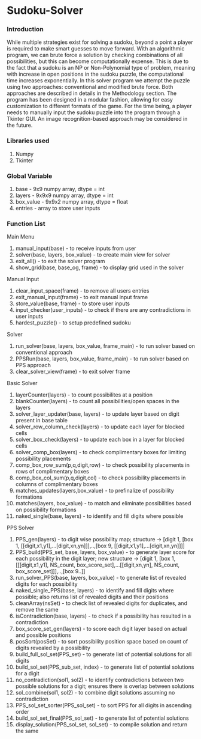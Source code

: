 # Sudoku-Solver

### Introduction
While multiple strategies exist for solving a sudoku, beyond a point a player is required to make smart guesses to move forward.
With an algorithmic program, we can brute force a solution by checking combinations of all possibilities, but this can become computationally expense. This is due to the fact that a sudoku is an NP or Non-Polynomial type of problem, meaning with increase in open positions in the sudoku puzzle, the computational time increases exponentially.
In this solver program we attempt the puzzle using two approaches: conventional and modified brute force. Both approaches are described in details in the Methodology section.
The program has been designed in a modular fashion, allowing for easy customization to different formats of the game.
For the time being, a player needs to manually input the sudoku puzzle into the program through a Tkinter GUI. An image recognition-based approach may be considered in the future.

### Libraries used
1. Numpy
2. Tkinter

### Global Variable
1. base - 9x9 numpy array, dtype = int
2. layers - 9x9x9 numpy array, dtype = int
3. box_value - 9x9x2 numpy array, dtype = float
4. entries - array to store user inputs

### Function List

Main Menu
1. manual_input(base) - to receive inputs from user
2. solver(base, layers, box_value) - to create main view for solver
3. exit_all() - to exit the solver program
4. show_grid(base, base_og, frame) - to display grid used in the solver

Manual Input
1. clear_input_space(frame) - to remove all users entries
2. exit_manual_input(frame) - to exit manual input frame
3. store_value(base, frame) - to store user inputs
4. input_checker(user_inputs) - to check if there are any contradictions in user inputs
5. hardest_puzzle() - to setup predefined sudoku

Solver
1. run_solver(base, layers, box_value, frame_main) - to run solver based on conventional approach
2. PPSRun(base, layers, box_value, frame_main) - to run solver based on PPS approach
3. clear_solver_view(frame) - to exit solver frame

Basic Solver
1. layerCounter(layers) - to count possibilites at a position
2. blankCounter(layers) - to count all possibilities/open spaces in the layers
3. solver_layer_updater(base, layers) - to update layer based on digit present in base table
4. solver_row_column_check(layers) - to update each layer for blocked cells
5. solver_box_check(layers) - to update each box in a layer for blocked cells
6. solver_comp_box(layers) - to check complimentary boxes for limiting possibility placements
7. comp_box_row_sum(p,q,digit,row) - to check possibility placements in rows of complimentary boxes
8. comp_box_col_sum(p,q,digit,col) - to check possibility placements in columns of complimentary boxes
9. matches_updates(layers,box_value) - to prefinalize of possibility formations
10. matches(layers, box_value) - to match and eliminate possibilities based on possibility formations
11. naked_single(base, layers) - to identify and fill digits where possible

PPS Solver
1. PPS_gen(layers) - to digit wise possibility map; structure -> [digit 1, [box 1, [[digit,x1,y1],...[digit,xn,yn]]],..,[box 9, [[digit,x1,y1],...[digit,xn,yn]]]]
2. PPS_build(PPS_set, base, layers, box_value) - to generate layer score for each possibility in the digit layer; new structure -> [digit 1, [box 1, [[[digit,x1,y1], NS_count, box_score_set],...[[digit,xn,yn], NS_count, box_score_set]]],..,[box 9..]]
3. run_solver_PPS(base, layers, box_value) - to generate list of revealed digits for each possibility
4. naked_single_PPS(base, layers) - to identify and fill digits where possible; also returns list of revealed digits and their positions
5. cleanArray(nsSet) - to check list of revealed digits for duplicates, and remove the same
6. isContradiction(base, layers) - to check if a possibility has resulted in a contradiction
7. box_score_set_gen(layers) - to score each digit layer based on actual and possible positions
8. posSort(posSet) - to sort possibility position space based on count of digits revealed by a possibility
9. build_full_sol_set(PPS_set) - to generate list of potential solutions for all digits
10. build_sol_set(PPS_sub_set, index) - to generate list of potential solutions for a digit
11. no_contradiction(sol1, sol2) - to identify contradictions between two possible solutions for a digit; ensures there is overlap between solutions
12. sol_combine(sol1, sol2) - to combine digit solutions assuming no contradiction
13. PPS_sol_set_sorter(PPS_sol_set) - to sort PPS for all digits in ascending order
14. build_sol_set_final(PPS_sol_set) - to generate list of potential solutions
15. display_solution(PPS_sol_set, sol_set) - to compile solution and return the same








